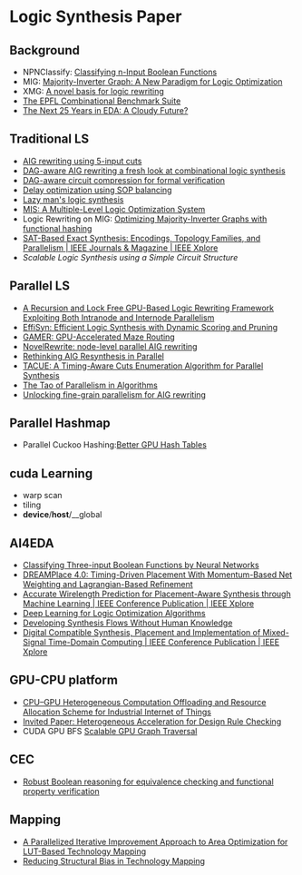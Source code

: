 # Logic Synthesis Paper

## Background

+ NPNClassify: [Classifying n-Input Boolean Functions](https://www.semanticscholar.org/paper/Classifying-n-Input-Boolean-Functions-Correia-Reis/208bf8e05ef5ed55069f8ddb1eacedd2375b64eb)
+ MIG: [Majority-Inverter Graph: A New Paradigm for Logic Optimization](https://doi.org/10.1109/TCAD.2015.2488484)
+ XMG: [A novel basis for logic rewriting](https://doi.org/10.1109/ASPDAC.2017.7858312)
+ [The EPFL Combinational Benchmark Suite](https://www.semanticscholar.org/paper/The-EPFL-Combinational-Benchmark-Suite-Amar%C3%B9-Gaillardon/ec262517821c6c8751ee28579c334ff6ee8b1e21)
+ [The Next 25 Years in EDA: A Cloudy Future?](https://ieeexplore.ieee.org/document/6783760)

## Traditional LS

+ [AIG rewriting using 5-input cuts](https://doi.org/10.1109/ICCD.2011.6081434)
+ [DAG-aware AIG rewriting a fresh look at combinational logic synthesis](https://doi.org/10.1145/1146909.1147048)
+ [DAG-aware circuit compression for formal verification](https://doi.org/10.1109/ICCAD.2004.1382541)
+ [Delay optimization using SOP balancing](https://doi.org/10.1109/ICCAD.2011.6105357)
+ [Lazy man's logic synthesis](https://doi.org/10.1145/2429384.2429513)
+ [MIS: A Multiple-Level Logic Optimization System](https://doi.org/10.1109/TCAD.1987.1270347)
+ Logic Rewriting on MIG: [Optimizing Majority-Inverter Graphs with functional hashing](https://ieeexplore.ieee.org/document/7459461/)
+ [SAT-Based Exact Synthesis: Encodings, Topology Families, and Parallelism | IEEE Journals & Magazine | IEEE Xplore](https://ieeexplore.ieee.org/document/8634910)
+ *Scalable Logic Synthesis using a Simple Circuit Structure*

## Parallel LS

+ [A Recursion and Lock Free GPU-Based Logic Rewriting Framework Exploiting Both Intranode and Internode Parallelism](https://ieeexplore.ieee.org/document/10057428/references#references)
+ [EffiSyn: Efficient Logic Synthesis with Dynamic Scoring and Pruning](https://ieeexplore.ieee.org/document/10323902/keywords#keywords)
+ [GAMER: GPU-Accelerated Maze Routing](https://doi.org/10.1109/TCAD.2022.3184281)
+ [NovelRewrite: node-level parallel AIG rewriting](https://doi.org/10.1145/3489517.3530462)
+ [Rethinking AIG Resynthesis in Parallel](https://doi.org/10.1109/DAC56929.2023.10247961)
+ [TACUE: A Timing-Aware Cuts Enumeration Algorithm for Parallel Synthesis](https://doi.org/10.1145/2593069.2593227)
+ [The Tao of Parallelism in Algorithms](https://dl.acm.org/doi/10.1145/1993316.1993501)
+ [Unlocking fine-grain parallelism for AIG rewriting](https://doi.org/10.1145/3240765.3240861)

## Parallel Hashmap

+ Parallel Cuckoo Hashing:[Better GPU Hash Tables](http://arxiv.org/abs/2108.07232)

## cuda Learning

+ warp scan
+ tiling
+ __device__/__host__/__global

## AI4EDA

+ [Classifying Three-input Boolean Functions by Neural Networks](https://doi.org/10.1109/SNPD.2019.8935697)
+ [DREAMPlace 4.0: Timing-Driven Placement With Momentum-Based Net Weighting and Lagrangian-Based Refinement](https://doi.org/10.1109/TCAD.2023.3240132)
+ [Accurate Wirelength Prediction for Placement-Aware Synthesis through Machine Learning | IEEE Conference Publication | IEEE Xplore](https://ieeexplore.ieee.org/document/8715016)
+ [Deep Learning for Logic Optimization Algorithms](https://ieeexplore.ieee.org/document/8351885)
+ [Developing Synthesis Flows Without Human Knowledge](https://ieeexplore.ieee.org/document/8465913)
+ [Digital Compatible Synthesis, Placement and Implementation of Mixed-Signal Time-Domain Computing | IEEE Conference Publication | IEEE Xplore](https://ieeexplore.ieee.org/document/8806926)

## GPU-CPU platform
+ [CPU–GPU Heterogeneous Computation Offloading and Resource Allocation Scheme for Industrial Internet of Things](https://ieeexplore.ieee.org/document/10319405/)
+ [Invited Paper: Heterogeneous Acceleration for Design Rule Checking](https://ieeexplore.ieee.org/document/10323957)
+ CUDA GPU BFS [Scalable GPU Graph Traversal](https://dl.acm.org/doi/10.1145/2370036.2145832)

## CEC

+ [Robust Boolean reasoning for equivalence checking and functional property verification](https://doi.org/10.1109/TCAD.2002.804386)

## Mapping

+ [A Parallelized Iterative Improvement Approach to Area Optimization for LUT-Based Technology Mapping](http://dl.acm.org/citation.cfm?id=3021735)
+ [Reducing Structural Bias in Technology Mapping](https://doi.org/10.1109/TCAD.2006.882484)